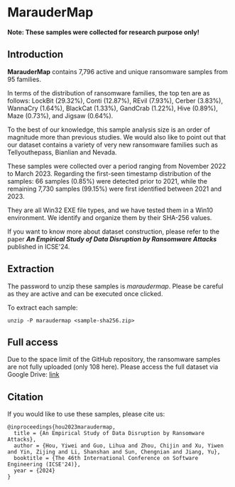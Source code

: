 # MarauderMap
**Note: These samples were collected for research purpose only!**

## Introduction
**MarauderMap** contains 7,796 active and unique ransomware samples from 95 families.

In terms of the distribution of ransomware families, the top ten are as follows:
LockBit (29.32%), Conti (12.87%), REvil (7.93%), Cerber (3.83%), WannaCry (1.64%), BlackCat (1.33%), GandCrab (1.22%), Hive (0.89%), Maze (0.73%), and Jigsaw (0.64%).

To the best of our knowledge, this sample analysis size is an order of magnitude more than previous studies.
We would also like to point out that our dataset contains a variety of very new ransomware families such as Tellyouthepass, Bianlian and Nevada.

These samples were collected over a period ranging from November 2022 to March 2023.
Regarding the first-seen timestamp distribution of the samples:
66 samples (0.85%) were detected prior to 2021, while the remaining 7,730 samples (99.15%) were first identified between 2021 and 2023.

They are all Win32 EXE file types, and we have tested them in a Win10 environment.
We identify and organize them by their SHA-256 values.

If you want to know more about dataset construction, please refer to the paper ***An Empirical Study of Data Disruption by Ransomware Attacks*** published in ICSE'24.


## Extraction
The password to unzip these samples is *maraudermap*.
Please be careful as they are active and can be executed once clicked.

To extract each sample:
```
unzip -P maraudermap <sample-sha256.zip>
```


## Full access
Due to the space limit of the GitHub repository, the ransomware samples are not fully uploaded (only 108 here).
Please access the full dataset via Google Drive: [link](https://drive.google.com/drive/folders/1lpQdZ-G2TMG1GYOiv70ZF8Fe9yWfgthY?usp=sharing)


## Citation
If you would like to use these samples, please cite us:

```
@inproceedings{hou2023maraudermap,
  title = {An Empirical Study of Data Disruption by Ransomware Attacks},
  author = {Hou, Yiwei and Guo, Lihua and Zhou, Chijin and Xu, Yiwen and Yin, Zijing and Li, Shanshan and Sun, Chengnian and Jiang, Yu},
  booktitle = {The 46th International Conference on Software Engineering (ICSE'24)},
  year = {2024}
}
```
